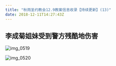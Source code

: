 ```yaml
---
title: "秋雨圣约教会12.9教案信息收录【持续更新】(13)"
date: 2018-12-11T14:27:43Z
---
```


## 李成菊姐妹受到警方残酷地伤害
![img_0519](https://user-images.githubusercontent.com/37917810/49801199-7e396080-fd84-11e8-9c1c-661d9b7ab761.jpg)


![img_0520](https://user-images.githubusercontent.com/37917810/49800252-010cec00-fd82-11e8-8503-a29a7b23c432.jpg)

